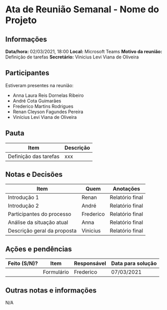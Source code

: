 # Ata de Reunião Semanal - Nome do Projeto

## Informações
**Data/hora:** 02/03/2021, 18:00
**Local:** Microsoft Teams 
**Motivo da reunião:** Definição de tarefas
**Secretário:** Vinicius Levi Viana de Oliveira

## Participantes
Estiveram presentes na reunião:
- Anna Laura Reis Dornelas Ribeiro
- André Cota Guimarães
- Frederico Martins Rodrigues
- Renan Cleyson Fagundes Pereira
- Vinícius Levi Viana de Oliveira

## Pauta

Item | Descrição
---- | ----
Definição das tarefas | xxx

## Notas e Decisões
Item | Quem | Anotações |
---- | ---- | ---- |
Introdução 1| Renan | Relatório final|
Introdução 2| André | Relatório final|
Participantes do processo | Frederico | Relatório final |
Análise da situação atual | Anna | Relatório final |
Descrição geral da proposta | Vinicius | Relatório final |


## Ações e pendências
| Feito (S/N)? | Item | Responsável | Data para solução |
| ---- | ---- | ---- | ---- |
| | Formulário | Frederico | 07/03/2021|


## Outras notas e informações
N/A

